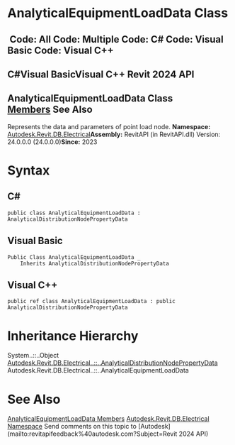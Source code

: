 # AnalyticalEquipmentLoadData Class

﻿
 Code: All Code: Multiple Code: C# Code: Visual Basic Code: Visual C++   
---  
C#Visual BasicVisual C++
Revit 2024 API  
---  
AnalyticalEquipmentLoadData Class  
[Members](dece1c24-b224-822e-a4d0-1b98c5631265.md "AnalyticalEquipmentLoadData Members") See Also  
---  
Represents the data and parameters of point load node. 
**Namespace:** [Autodesk.Revit.DB.Electrical](212a1314-7843-2c6c-3322-363127e4059f.md "Autodesk.Revit.DB.Electrical Namespace")**Assembly:** RevitAPI (in RevitAPI.dll) Version: 24.0.0.0 (24.0.0.0)**Since:** 2023 
# Syntax
C#  
---  
```text
public class AnalyticalEquipmentLoadData : AnalyticalDistributionNodePropertyData
```
  
Visual Basic  
---  
```text
Public Class AnalyticalEquipmentLoadData _
	Inherits AnalyticalDistributionNodePropertyData
```
  
Visual C++  
---  
```text
public ref class AnalyticalEquipmentLoadData : public AnalyticalDistributionNodePropertyData
```
  
# Inheritance Hierarchy
System..::..Object [Autodesk.Revit.DB.Electrical..::..AnalyticalDistributionNodePropertyData](08a43b98-428c-2bd4-d1c3-fc425563d67e.md "AnalyticalDistributionNodePropertyData Class") Autodesk.Revit.DB.Electrical..::..AnalyticalEquipmentLoadData
# See Also
[AnalyticalEquipmentLoadData Members](dece1c24-b224-822e-a4d0-1b98c5631265.md "AnalyticalEquipmentLoadData Members")
[Autodesk.Revit.DB.Electrical Namespace](212a1314-7843-2c6c-3322-363127e4059f.md "Autodesk.Revit.DB.Electrical Namespace")
Send comments on this topic to [Autodesk](mailto:revitapifeedback%40autodesk.com?Subject=Revit 2024 API)